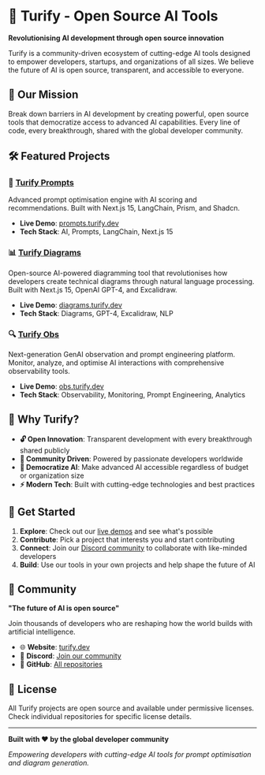 # 🚀 Turify - Open Source AI Tools

**Revolutionising AI development through open source innovation**

Turify is a community-driven ecosystem of cutting-edge AI tools designed to empower developers, startups, and organizations of all sizes. We believe the future of AI is open source, transparent, and accessible to everyone.

## 🎯 Our Mission

Break down barriers in AI development by creating powerful, open source tools that democratize access to advanced AI capabilities. Every line of code, every breakthrough, shared with the global developer community.

## 🛠️ Featured Projects

### 🧠 [Turify Prompts](https://github.com/turify/turify-prompts)
Advanced prompt optimisation engine with AI scoring and recommendations. Built with Next.js 15, LangChain, Prism, and Shadcn.
- **Live Demo**: [prompts.turify.dev](https://prompts.turify.dev)
- **Tech Stack**: AI, Prompts, LangChain, Next.js 15

### 📊 [Turify Diagrams](https://github.com/turify/turify-diagram)
Open-source AI-powered diagramming tool that revolutionises how developers create technical diagrams through natural language processing. Built with Next.js 15, OpenAI GPT-4, and Excalidraw.
- **Live Demo**: [diagrams.turify.dev](https://diagrams.turify.dev)
- **Tech Stack**: Diagrams, GPT-4, Excalidraw, NLP

### 🔍 [Turify Obs](https://github.com/turify/turify-obs)
Next-generation GenAI observation and prompt engineering platform. Monitor, analyze, and optimise AI interactions with comprehensive observability tools.
- **Live Demo**: [obs.turify.dev](https://obs.turify.dev)
- **Tech Stack**: Observability, Monitoring, Prompt Engineering, Analytics

## 🌟 Why Turify?

- **🔓 Open Innovation**: Transparent development with every breakthrough shared publicly
- **👥 Community Driven**: Powered by passionate developers worldwide
- **🎁 Democratize AI**: Make advanced AI accessible regardless of budget or organization size
- **⚡ Modern Tech**: Built with cutting-edge technologies and best practices

## 🚀 Get Started

1. **Explore**: Check out our [live demos](https://turify.dev) and see what's possible
2. **Contribute**: Pick a project that interests you and start contributing
3. **Connect**: Join our [Discord community](https://discord.gg/wbXhARAPvK) to collaborate with like-minded developers
4. **Build**: Use our tools in your own projects and help shape the future of AI

## 💬 Community

**"The future of AI is open source"**

Join thousands of developers who are reshaping how the world builds with artificial intelligence.

- 🌐 **Website**: [turify.dev](https://turify.dev)
- 💬 **Discord**: [Join our community](https://discord.gg/wbXhARAPvK)
- 🐙 **GitHub**: [All repositories](https://github.com/turify)

## 📄 License

All Turify projects are open source and available under permissive licenses. Check individual repositories for specific license details.

---

**Built with ❤️ by the global developer community**

*Empowering developers with cutting-edge AI tools for prompt optimisation and diagram generation.*
